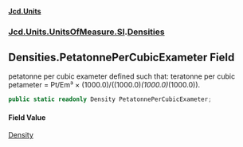 #### [Jcd.Units](index 'index')
### [Jcd.Units.UnitsOfMeasure.SI](Jcd.Units.UnitsOfMeasure.SI 'Jcd.Units.UnitsOfMeasure.SI').[Densities](Densities 'Jcd.Units.UnitsOfMeasure.SI.Densities')

## Densities.PetatonnePerCubicExameter Field

petatonne per cubic exameter defined such that: teratonne per cubic petameter = Pt/Em³ ×
(1000.0)/((1000.0)*(1000.0)*(1000.0)).

```csharp
public static readonly Density PetatonnePerCubicExameter;
```

#### Field Value
[Density](Density 'Jcd.Units.UnitTypes.Density')